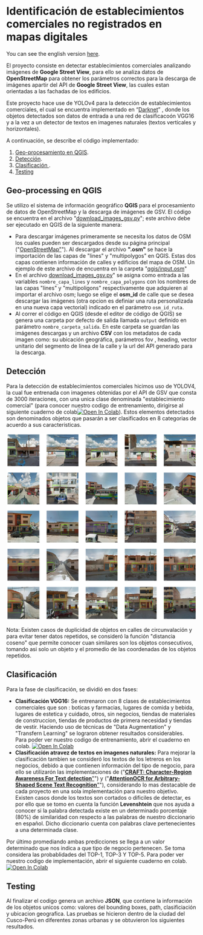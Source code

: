 # Identificación de establecimientos comerciales no registrados en mapas digitales

You can see the english version [here](https://google.com.pe).

El proyecto consiste en detectar establecimientos comerciales analizando imágenes de **Google Street View**, para ello se analiza datos de **OpenStreetMap** para obtener los parámetros correctos para la descarga de imágenes apartir del API de **Google Street View**, las cuales estan orientadas a las fachadas de los edificios.  

Este proyecto hace use de YOLOv4 para la detección de establecimientos comerciales, el cual se encuentra implementado en “[Darknet](https://github.com/AlexeyAB/darknet)” , donde los objetos detectados son datos de entrada a una red de clasificacoón VGG16 y a la vez a un detector de textos en imagenes naturales (textos verticales y horizontales).

A continuación, se describe el código implementado:
1. [Geo-procesamiento en QGIS](#geo-processing-in-qgis).
2. [Detección](#detecction-using-yolov4).
3. [Clasificación ](#clasification).
4. [Testing](#Testing)

## Geo-processing en QGIS
Se utilizo el sistema de información geográfico **QGIS** para el procesamiento de datos de OpenStreetMap y la descarga de imágenes de GSV. El código se encuentra en el archivo "[download_images_gsv.py](https://github.com/cesarav95/identification-of-establishments-commercial/blob/main/qgis/download_images_gsv.py)"; este archivo debe ser ejecutado en QGIS de la siguiente manera:

* Para descargar imágenes primeramente se necesita los datos de OSM los cuales pueden ser descargados desde su página principal ("[OpenStreetMap"](http://openstreetmap.org)"). Al descargar el archivo **".osm"** se hace la importación de las capas de "lines" y "multipolygos" en QGIS. Estas dos capas contienen información de calles y edificios del mapa de OSM. Un ejemplo de este archivo de encuentra en la carpeta "[qgis/input.osm](https://github.com/cesarav95/identification-of-establishments-commercial/blob/main/qgis/input.osm)" 
* En el archivo [download_images_gsv.py](https://github.com/cesarav95/identification-of-establishments-commercial/blob/main/qgis/download_images_gsv.py)" se asigna como entrada a las variables `nombre_capa_lines` y `nombre_capa_polygons` con los nombres de las capas "lines" y "multipoligons" respectivamente que adquieren al importar el archivo osm; luego se elige el **osm_id** de calle que se desea descargar las imágenes (otra opcion es definiar una ruta personalizada en una nueva capa vectorial) indicado en el parámetro `osm_id_ruta`. 
* Al correr el código en QGIS (desde el editor de código de QGIS) se genera una carpeta por defecto de salida llamada `output` definido en parámetro `nombre_carpeta_salida`. En este carpeta se guardan las imágenes descargas y un archivo **CSV** con los metadatos de cada imagen como: su ubicación geográfica, parámetros fov , heading, vector unitario del segmento de línea de la calle y la url del API generado para la descarga.

## Detección
Para la detección de establecimientos comerciales hicimos uso de YOLOV4, la cual fue entrenada con imagenes obtenidas por el API de GSV que consta de 3000 iteraciones, con una unica clase denominada "establecimiento comercial" (para conocer nuestro codigo de entrenamiento, dirigirse al siguiente cuaderno de colab[![Open In Colab](https://colab.research.google.com/assets/colab-badge.svg)](https://colab.research.google.com/drive/1Qwj6N8Zh4ExD2mi6BOvqPmhTAdrb8kp7?usp=sharing)). Estos elementos detectados son denominados objetos que pasarán a ser clasificados en 8 categorias de acuerdo a sus caracteristicas.

![pred_yolov4](/assets/example_yolov4_pred.png)

Nota: Existen casos de duplicidad de objetos en calles de circunvalación y para evitar tener datos repetidos, se consideró la función "distancia coseno" que permite conocer cuan similares son los objetos consecutivos, tomando asi solo un objeto y el promedio de las coordenadas de los objetos repetidos.
## Clasificación
Para la fase de clasificación, se dividió en dos fases: 
- **Clasificación VGG16:** Se entrenaron con 8 clases de establecimientos comerciales que son : boticas y farmacias, lugares de comida y bebida, lugares de estetica y cuidado, otros, sin negocios, tiendas de materiales de construccion, tiendas de productos de primera necesidad y tiendas de vestir. Haciendo uso de técnicas de "Data Augmentation" y "Transfern Learning" se lograron obtener resultados considerables.
Para poder ver nuestro codigo de entrenamiento, abrir el cuaderno en colab.
[![Open In Colab](https://colab.research.google.com/assets/colab-badge.svg)](https://colab.research.google.com/drive/1wBsW5cW34RjFDJWH7wqeClVHjMsiLAvu?usp=sharing)
- **Clasificación atravez de textos en imagenes naturales:**
Para mejorar la clasificación tambien se consideró los textos de los letreros en los negocios, debido a que contienen información del tipo de negocio, para ello se utilizarón las implementaciones de ("[**CRAFT: Character-Region Awareness For Text detection**"](https://github.com/clovaai/CRAFT-pytorch#craft-character-region-awareness-for-text-detection)") y ("[**AttentionOCR for Arbitrary-Shaped Scene Text Recognition**"](https://github.com/zhang0jhon/AttentionOCR)"), considerando lo mas destacable de cada proyecto en una sola implementación para nuestro objetivo. Existen casos donde los textos son cortados o dificiles de detectar, es por ello que se tomo en cuenta la función **Levenshtein** que nos ayuda a conocer si la palabra detectada existe en un determinado porcentaje (80%) de similaridad con respecto a las palabras de nuestro diccionario en español. Dicho diccionario cuenta con palabras clave pertenecientes a una determinada clase.

Por último promediando ambas predicciones se llega a un valor determinado que nos indica a que tipo de negocio pertenecen. Se toma considera las probablidades del TOP-1, TOP-3 Y TOP-5.
Para poder ver nuestro codigo de implementación, abrir el siguiente cuaderno en colab.
[![Open In Colab](https://colab.research.google.com/assets/colab-badge.svg)](https://colab.research.google.com/drive/1JaeBU1IwkXKgi0cJCzJcy4El6NQwqZbV?usp=sharing)


## Testing
Al finalizar el codigo genera un archivo **JSON**, que contiene la información de los objetos unicos como: valores del bounding boxes, path, clasificiación y ubicacion geografica.
Las pruebas se hicieron dentro de la ciudad del Cusco-Perú en diferentes zonas urbanas y se obtuvieron los siguientes resultados.

